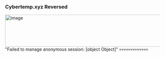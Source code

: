 ### Cybertemp.xyz Reversed
<img width="1597" height="105" alt="image" src="https://github.com/user-attachments/assets/f35d3678-beb4-4acd-900d-bc94c0fdd624" />
"Failed to manage anonymous session: [object Object]" 💀💀💀💀💀💀💀💀💀💀💀💀💀
